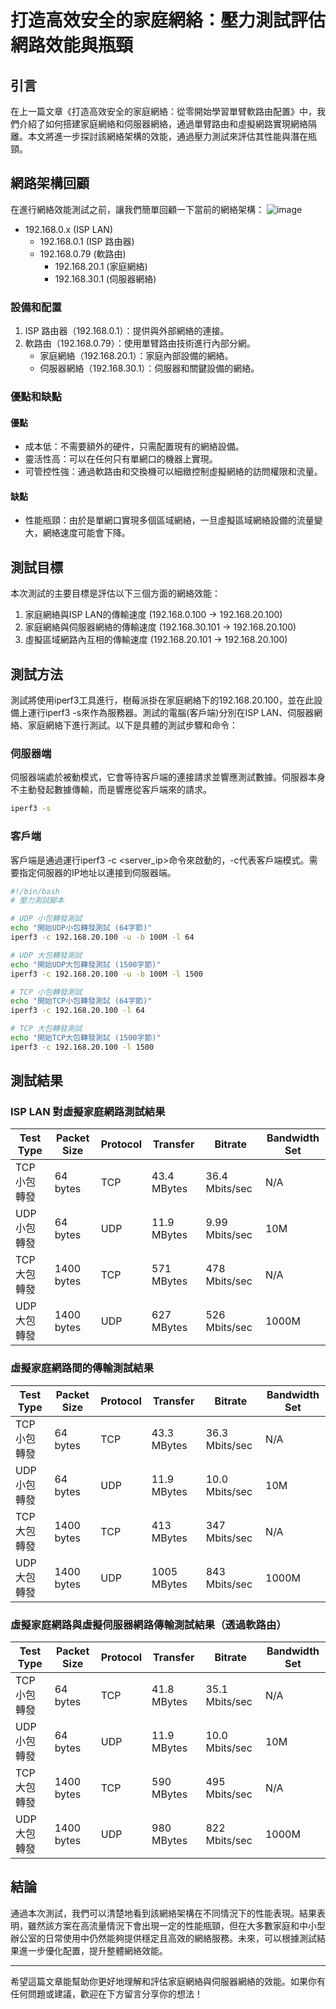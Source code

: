 # 打造高效安全的家庭網絡：壓力測試評估網路效能與瓶頸

## 引言

在上一篇文章《打造高效安全的家庭網絡：從零開始學習單臂軟路由配置》中，我們介紹了如何搭建家庭網絡和伺服器網絡，通過單臂路由和虛擬網路實現網絡隔離。本文將進一步探討該網絡架構的效能，通過壓力測試來評估其性能與潛在瓶頸。

## 網路架構回顧

在進行網絡效能測試之前，讓我們簡單回顧一下當前的網絡架構：
![image](https://github.com/hhjjy/hhjjy.github.io/assets/45664168/dd35ba1d-5bab-4cb7-8009-34f7ab4dfd79)

- 192.168.0.x (ISP LAN)
  - 192.168.0.1 (ISP 路由器)
  - 192.168.0.79 (軟路由)
    - 192.168.20.1 (家庭網絡)
    - 192.168.30.1 (伺服器網絡)

### 設備和配置

1. ISP 路由器（192.168.0.1）：提供與外部網絡的連接。
2. 軟路由（192.168.0.79）：使用單臂路由技術進行內部分網。
   - 家庭網絡（192.168.20.1）：家庭內部設備的網絡。
   - 伺服器網絡（192.168.30.1）：伺服器和關鍵設備的網絡。

### 優點和缺點

#### 優點

- 成本低：不需要額外的硬件，只需配置現有的網絡設備。
- 靈活性高：可以在任何只有單網口的機器上實現。
- 可管控性強：通過軟路由和交換機可以細緻控制虛擬網絡的訪問權限和流量。

#### 缺點

- 性能瓶頸：由於是單網口實現多個區域網絡，一旦虛擬區域網絡設備的流量變大，網絡速度可能會下降。

## 測試目標

本次測試的主要目標是評估以下三個方面的網絡效能：

1. 家庭網絡與ISP LAN的傳輸速度 (192.168.0.100 -> 192.168.20.100)
2. 家庭網絡與伺服器網絡的傳輸速度 (192.168.30.101 -> 192.168.20.100)
3. 虛擬區域網路內互相的傳輸速度 (192.168.20.101 -> 192.168.20.100)

## 測試方法

測試將使用iperf3工具進行，樹莓派掛在家庭網絡下的192.168.20.100，並在此設備上運行iperf3 -s來作為服務器。測試的電腦(客戶端)分別在ISP LAN、伺服器網絡、家庭網絡下進行測試。以下是具體的測試步驟和命令：
### 伺服器端
伺服器端處於被動模式，它會等待客戶端的連接請求並響應測試數據。伺服器本身不主動發起數據傳輸，而是響應從客戶端來的請求。

```bash
iperf3 -s 
```

### 客戶端
客戶端是通過運行iperf3 -c <server_ip>命令來啟動的，-c代表客戶端模式。需要指定伺服器的IP地址以連接到伺服器端。

```bash
#!/bin/bash
# 壓力測試腳本

# UDP 小包轉發測試
echo "開始UDP小包轉發測試 (64字節)"
iperf3 -c 192.168.20.100 -u -b 100M -l 64

# UDP 大包轉發測試
echo "開始UDP大包轉發測試 (1500字節)"
iperf3 -c 192.168.20.100 -u -b 100M -l 1500

# TCP 小包轉發測試
echo "開始TCP小包轉發測試 (64字節)"
iperf3 -c 192.168.20.100 -l 64

# TCP 大包轉發測試
echo "開始TCP大包轉發測試 (1500字節)"
iperf3 -c 192.168.20.100 -l 1500
```


## 測試結果

### ISP LAN 對虛擬家庭網路測試結果

| Test Type | Packet Size | Protocol | Transfer     | Bitrate         | Bandwidth Set |
|-----------|-------------|----------|--------------|-----------------|---------------|
| TCP小包轉發 | 64 bytes    | TCP      | 43.4 MBytes  | 36.4 Mbits/sec  | N/A           |
| UDP小包轉發 | 64 bytes    | UDP      | 11.9 MBytes  | 9.99 Mbits/sec  | 10M           |
| TCP大包轉發 | 1400 bytes  | TCP      | 571 MBytes   | 478 Mbits/sec   | N/A           |
| UDP大包轉發 | 1400 bytes  | UDP      | 627 MBytes   | 526 Mbits/sec   | 1000M         |

### 虛擬家庭網路間的傳輸測試結果

| Test Type   | Packet Size | Protocol | Transfer     | Bitrate         | Bandwidth Set |
|-------------|-------------|----------|--------------|-----------------|---------------|
| TCP小包轉發 | 64 bytes    | TCP      | 43.3 MBytes  | 36.3 Mbits/sec  | N/A           |
| UDP小包轉發 | 64 bytes    | UDP      | 11.9 MBytes  | 10.0 Mbits/sec  | 10M           |
| TCP大包轉發 | 1400 bytes  | TCP      | 413 MBytes   | 347 Mbits/sec   | N/A           |
| UDP大包轉發 | 1400 bytes  | UDP      | 1005 MBytes  | 843 Mbits/sec   | 1000M         |

### 虛擬家庭網路與虛擬伺服器網路傳輸測試結果（透過軟路由）

| Test Type   | Packet Size | Protocol | Transfer     | Bitrate         | Bandwidth Set |
|-------------|-------------|----------|--------------|-----------------|---------------|
| TCP小包轉發 | 64 bytes    | TCP      | 41.8 MBytes  | 35.1 Mbits/sec  | N/A           |
| UDP小包轉發 | 64 bytes    | UDP      | 11.9 MBytes  | 10.0 Mbits/sec  | 10M           |
| TCP大包轉發 | 1400 bytes  | TCP      | 590 MBytes   | 495 Mbits/sec   | N/A           |
| UDP大包轉發 | 1400 bytes  | UDP      | 980 MBytes   | 822 Mbits/sec   | 1000M         |

## 結論

通過本次測試，我們可以清楚地看到該網絡架構在不同情況下的性能表現。結果表明，雖然該方案在高流量情況下會出現一定的性能瓶頸，但在大多數家庭和中小型辦公室的日常使用中仍然能夠提供穩定且高效的網絡服務。未來，可以根據測試結果進一步優化配置，提升整體網絡效能。

---

希望這篇文章能幫助你更好地理解和評估家庭網絡與伺服器網絡的效能。如果你有任何問題或建議，歡迎在下方留言分享你的想法！